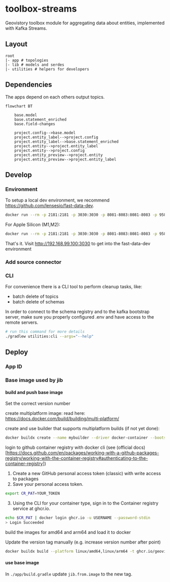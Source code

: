 # toolbox-streams
Geovistory toolbox module for aggregating data about entities, implemented with Kafka Streams.

## Layout
```
root
|- app # topologies
|- lib # models and serdes
|- utilities # helpers for developers
```

## Dependencies
The apps depend on each others output topics.

```mermaid
flowchart BT
    
    base.model
    base.statement_enriched
    base.field-changes
    
    project.config-->base.model
    project.entity_label-->project.config
    project.entity_label-->base.statement_enriched
    project.entity-->project.entity_label
    project.entity-->project.config
    project.entity_preview-->project.entity
    project.entity_preview-->project.entity_label
```



## Develop

### Environment
To setup a local dev environment, we recommend https://github.com/lensesio/fast-data-dev.

```bash
docker run --rm -p 2181:2181 -p 3030:3030 -p 8081-8083:8081-8083 -p 9581-9585:9581-9585 -p 9092:9092 -e ADV_HOST=127.0.0.1 lensesio/fast-data-dev:latest
```

For Apple Silicon (M1,M2):

```bash
docker run --rm -p 2181:2181 -p 3030:3030 -p 8081-8083:8081-8083 -p 9581-9585:9581-9585 -p 9092:9092 -e ADV_HOST=127.0.0.1 dougdonohoe/fast-data-dev:latest
```

That's it. Visit http://192.168.99.100:3030 to get into the fast-data-dev environment

### Add source connector


### CLI

For convenience there is a CLI tool to perform cleanup tasks, like:

- batch delete of topics
- batch delete of schemas

In order to connect to the schema registry and to the kafka bootstrap server,
make sure you properly configured .env and have access to the remote servers.

```bash
# run this command for more details
./gradlew utilities:cli --args="--help"
```


## Deploy

### App ID


### Base image used by jib

#### build and push base image

Set the correct version number

create multiplatform image:
read here: https://docs.docker.com/build/building/multi-platform/

create and use builder that supports multiplatform builds (if not yet done):
```bash
docker buildx create --name mybuilder --driver docker-container --bootstrap --use
```

login to github container registry with docker cli (see (official docs)[https://docs.github.com/en/packages/working-with-a-github-packages-registry/working-with-the-container-registry#authenticating-to-the-container-registry])

1. Create a new GitHub personal access token (classic) with write access to packages
2. Save your personal access token.
```bash
export CR_PAT=YOUR_TOKEN
```
3. Using the CLI for your container type, sign in to the Container registry service at ghcr.io.
```bash
echo $CR_PAT | docker login ghcr.io -u USERNAME --password-stdin
> Login Succeeded
```

build the images for amd64 and arm64 and load it to docker

Update the version tag manually (e.g. increase version number after point)
```bash
docker buildx build --platform linux/amd64,linux/arm64 -t ghcr.io/geovistory/kafka-streams-base:0.2 . --load
```

#### use base image

In `./app/build.gradle` update `jib.from.image` to the new tag.




